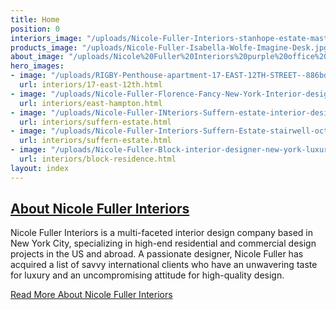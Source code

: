 ```yaml
---
title: Home
position: 0
interiors_image: "/uploads/Nicole-Fuller-Interiors-stanhope-estate-master-bathroom-wood-marble-tub.jpg"
products_image: "/uploads/Nicole-Fuller-Isabella-Wolfe-Imagine-Desk.jpg"
about_image: "/uploads/Nicole%20Fuller%20Interiors%20purple%20office%20new%20york%20interior%20designer%203.jpg"
hero_images:
- image: "/uploads/RIGBY-Penthouse-apartment-17-EAST-12TH-STREET--886bdb.jpg"
  url: interiors/17-east-12th.html
- image: "/uploads/Nicole-Fuller-Florence-Fancy-New-York-Interior-designer-luxury-retail-design-c58ca7.jpg"
  url: interiors/east-hampton.html
- image: "/uploads/Nicole-Fuller-INteriors-Suffern-estate-interior-design-fornasetti-wallpaper-kitchen.jpg"
  url: interiors/suffern-estate.html
- image: "/uploads/Nicole-Fuller-Interiors-Suffern-Estate-stairwell-octagon-dome-purple-chandeliers.jpg"
  url: interiors/suffern-estate.html
- image: "/uploads/Nicole-Fuller-Block-interior-designer-new-york-luxury-penthouse-design.jpg"
  url: interiors/block-residence.html
layout: index
---
```


## [About Nicole Fuller Interiors](/about/)
Nicole Fuller Interiors is a multi-faceted interior design company based in New York City, specializing in high-end residential and commercial design projects in the US and abroad. A passionate designer, Nicole Fuller has acquired a list of savvy international clients who have an unwavering taste for luxury and an uncompromising attitude for high-quality design.

[Read More About Nicole Fuller Interiors](/about/)
